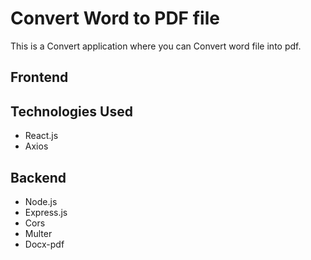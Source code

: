 # Convert Word to PDF file

This is a Convert application where you can Convert word file into pdf.

## Frontend

## Technologies Used

- React.js
- Axios

## Backend

- Node.js
- Express.js
- Cors
- Multer
- Docx-pdf
